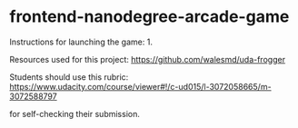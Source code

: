 frontend-nanodegree-arcade-game
===============================
Instructions for launching the game:
1. 

Resources used for this project: 
https://github.com/walesmd/uda-frogger


Students should use this rubric: https://www.udacity.com/course/viewer#!/c-ud015/l-3072058665/m-3072588797

for self-checking their submission.
